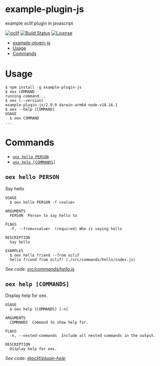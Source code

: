 # example-plugin-js

example oclif plugin in javascript

[![oclif](https://img.shields.io/badge/cli-oclif-brightgreen.svg)](https://oclif.io)
[![Build Status](https://github.com/montalvomiguelo/example-plugin-js/workflows/CI/badge.svg)](https://github.com/montalvomiguelo/example-plugin-js/actions)
[![License](https://img.shields.io/npm/l/@oclif/example-plugin-js.svg)](https://github.com/oclif/example-plugin-js/blob/master/package.json)

<!-- toc -->
* [example-plugin-js](#example-plugin-js)
* [Usage](#usage)
* [Commands](#commands)
<!-- tocstop -->

# Usage

<!-- usage -->
```sh-session
$ npm install -g example-plugin-js
$ oex COMMAND
running command...
$ oex (--version)
example-plugin-js/2.0.0 darwin-arm64 node-v18.16.1
$ oex --help [COMMAND]
USAGE
  $ oex COMMAND
...
```
<!-- usagestop -->

# Commands

<!-- commands -->
* [`oex hello PERSON`](#oex-hello-person)
* [`oex help [COMMANDS]`](#oex-help-commands)

## `oex hello PERSON`

Say hello

```
USAGE
  $ oex hello PERSON -f <value>

ARGUMENTS
  PERSON  Person to say hello to

FLAGS
  -f, --from=<value>  (required) Who is saying hello

DESCRIPTION
  Say hello

EXAMPLES
  $ oex hello friend --from oclif
  hello friend from oclif! (./src/commands/hello/index.js)
```

_See code: [src/commands/hello.js](https://github.com/montalvomiguelo/example-plugin-js/blob/v2.0.0/src/commands/hello.js)_

## `oex help [COMMANDS]`

Display help for oex.

```
USAGE
  $ oex help [COMMANDS] [-n]

ARGUMENTS
  COMMANDS  Command to show help for.

FLAGS
  -n, --nested-commands  Include all nested commands in the output.

DESCRIPTION
  Display help for oex.
```

_See code: [@oclif/plugin-help](https://github.com/oclif/plugin-help/blob/v5.2.18/src/commands/help.ts)_
<!-- commandsstop -->
